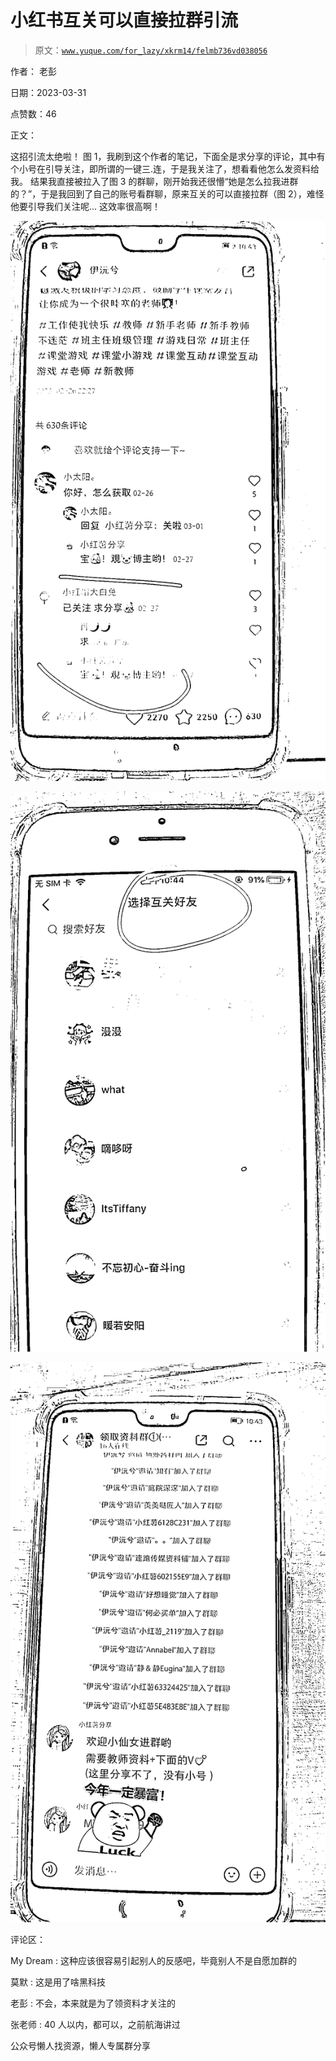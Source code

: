 # 小红书互关可以直接拉群引流

> 原文：[`www.yuque.com/for_lazy/xkrm14/felmb736vd038056`](https://www.yuque.com/for_lazy/xkrm14/felmb736vd038056)

作者： 老彭

日期：2023-03-31

点赞数：46

正文：

这招引流太绝啦！ 图 1，我刷到这个作者的笔记，下面全是求分享的评论，其中有个小号在引导关注，即所谓的一键三.连，于是我关注了，想看看他怎么发资料给我。 结果我直接被拉入了图 3 的群聊，刚开始我还很懵“她是怎么拉我进群的？”，于是我回到了自己的账号看群聊，原来互关的可以直接拉群（图 2），难怪他要引导我们关注呢... 这效率很高啊！

![](img/19eb4aaaaab0c7211a06281889ea9063.png)  

![](img/fdfbab06f91589d93aaa5d31bb9ba613.png)  

![](img/77bbc5900270df76ad690e1782100f52.png)  

评论区：

My Dream : 这种应该很容易引起别人的反感吧，毕竟别人不是自愿加群的

莫默 : 这是用了啥黑科技

老彭 : 不会，本来就是为了领资料才关注的

张老师 : 40 人以内，都可以，之前航海讲过

公众号懒人找资源，懒人专属群分享

